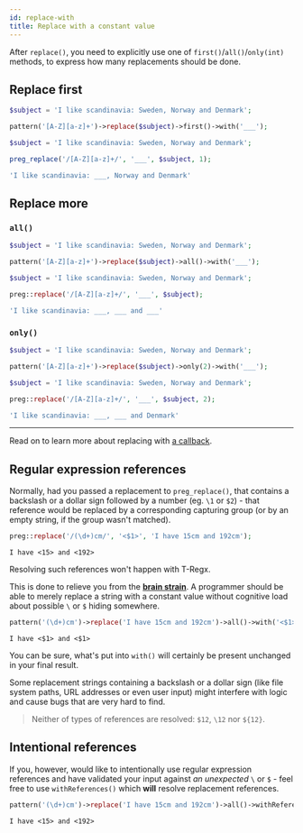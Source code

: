 ```yaml
---
id: replace-with
title: Replace with a constant value
---
```


After `replace()`, you need to explicitly use one of `first()`/`all()`/`only(int)` methods, to express how many
replacements should be done.

## Replace first

<!--DOCUSAURUS_CODE_TABS-->
<!--T-Regx-->
```php
$subject = 'I like scandinavia: Sweden, Norway and Denmark';

pattern('[A-Z][a-z]+')->replace($subject)->first()->with('___');
```
<!--PHP-->
```php
$subject = 'I like scandinavia: Sweden, Norway and Denmark';

preg_replace('/[A-Z][a-z]+/', '___', $subject, 1);
```
<!--END_DOCUSAURUS_CODE_TABS-->
<!--T-Regx:{return-at(last)}-->
<!--PHP:{return-at(last)}-->
<!--Result-Value-->

```php
'I like scandinavia: ___, Norway and Denmark'
```

## Replace more

### `all()`

<!--DOCUSAURUS_CODE_TABS-->
<!--T-Regx-->
```php
$subject = 'I like scandinavia: Sweden, Norway and Denmark';

pattern('[A-Z][a-z]+')->replace($subject)->all()->with('___');
```
<!--PHP-->
```php
$subject = 'I like scandinavia: Sweden, Norway and Denmark';

preg::replace('/[A-Z][a-z]+/', '___', $subject);
```
<!--END_DOCUSAURUS_CODE_TABS-->
<!--T-Regx:{return-at(last)}-->
<!--PHP:{return-at(last)}-->
<!--Result-Value-->

```php
'I like scandinavia: ___, ___ and ___'
```

### `only()`

<!--DOCUSAURUS_CODE_TABS-->
<!--T-Regx-->
```php
$subject = 'I like scandinavia: Sweden, Norway and Denmark';

pattern('[A-Z][a-z]+')->replace($subject)->only(2)->with('___');
```
<!--PHP-->
```php
$subject = 'I like scandinavia: Sweden, Norway and Denmark';

preg::replace('/[A-Z][a-z]+/', '___', $subject, 2);
```
<!--END_DOCUSAURUS_CODE_TABS-->
<!--T-Regx:{return-at(last)}-->
<!--PHP:{return-at(last)}-->
<!--Result-Value-->

```php
'I like scandinavia: ___, ___ and Denmark'
```

---

Read on to learn more about replacing with [a callback](replace-callback.md).

## Regular expression references

Normally, had you passed a replacement to `preg_replace()`, that contains a backslash or a dollar sign followed by a 
number (eg. `\1` or `$2`) - that reference would be replaced by a corresponding capturing group (or by an empty string, 
if the group wasn't matched).

```php
preg::replace('/(\d+)cm/', '<$1>', 'I have 15cm and 192cm');
```
```text
I have <15> and <192>
```

Resolving such references won't happen with T-Regx.
 
This is done to relieve you from the [**brain strain**](overview.md#brain-strain). A programmer should be able to merely 
replace a string with a constant value without cognitive load about possible `\` or `$` hiding somewhere.

```php
pattern('(\d+)cm')->replace('I have 15cm and 192cm')->all()->with('<$1>');
```
```text
I have <$1> and <$1>
```

You can be sure, what's put into `with()` will certainly be present unchanged in your final result.

Some replacement strings containing a backslash or a dollar sign (like file system paths, URL addresses or even user input) 
might interfere with logic and cause bugs that are very hard to find.

> Neither of types of references are resolved: `$12`, `\12` nor `${12}`.

## Intentional references

If you, however, would like to intentionally use regular expression references and have validated your input 
against *an unexpected* `\` or `$` - feel free to use `withReferences()` which **will** resolve replacement references.

```php
pattern('(\d+)cm')->replace('I have 15cm and 192cm')->all()->withReferences('<$1>');
```
```text
I have <15> and <192>
```

